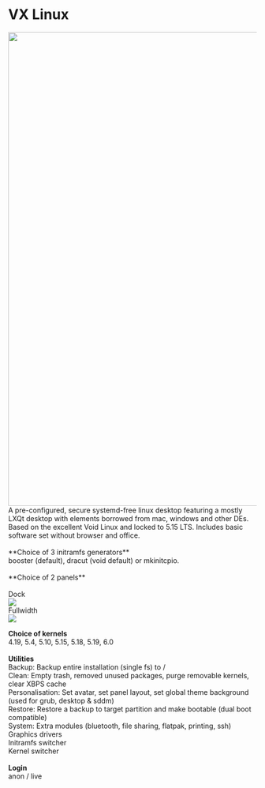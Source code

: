 # VX Linux
<img src="https://github.com/dessington/vx-linux/blob/main/desktop.png?raw=true" style="width:960px;">
A pre-configured, secure systemd-free linux desktop featuring a mostly LXQt desktop with elements borrowed from mac, windows and other DEs. Based on the excellent Void Linux and locked to 5.15 LTS. Includes basic software set without browser and office.<br>
<br>
**Choice of 3 initramfs generators**<br>
booster (default), dracut (void default) or mkinitcpio.<br>
<br>
**Choice of 2 panels**<br>
<br>
Dock<br>
<img src="https://github.com/dessington/vx-linux/blob/main/panel-dock.png?raw=true"><br>
Fullwidth<br>
<img src="https://github.com/dessington/vx-linux/blob/main/panel-fullwidth.png?raw=true"><br>

**Choice of kernels**<br>
4.19, 5.4, 5.10, 5.15, 5.18, 5.19, 6.0<br>
<br>
**Utilities**<br>
Backup: Backup entire installation (single fs) to /<br>
Clean: Empty trash, removed unused packages, purge removable kernels, clear XBPS cache<br>
Personalisation: Set avatar, set panel layout, set global theme background (used for grub, desktop & sddm)<br>
Restore: Restore a backup to target partition and make bootable (dual boot compatible)<br>
System: Extra modules (bluetooth, file sharing, flatpak, printing, ssh)<br>
        Graphics drivers<br>
        Initramfs switcher<br>
        Kernel switcher<br>
<br>
**Login**<br>
anon / live<br>
